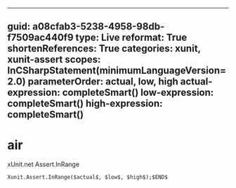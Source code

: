 ----
guid: a08cfab3-5238-4958-98db-f7509ac440f9
type: Live
reformat: True
shortenReferences: True
categories: xunit, xunit-assert
scopes: InCSharpStatement(minimumLanguageVersion=2.0)
parameterOrder: actual, low, high
actual-expression: completeSmart()
low-expression: completeSmart()
high-expression: completeSmart()
----

# air

xUnit.net Assert.InRange

```
Xunit.Assert.InRange($actual$, $low$, $high$);$END$
```
